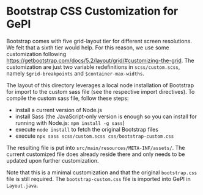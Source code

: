 # Bootstrap CSS Customization for GePI

Bootstrap comes with five grid-layout tier for different screen resolutions. We felt that a sixth tier would help. For this reason, we use some customization following https://getbootstrap.com/docs/5.2/layout/grid/#customizing-the-grid. The customization are just two variable redefinitions in `scss/custom.scss`, namely `$grid-breakpoints` and `$container-max-widths`.

The layout of this directory leverages a local node installation of Bootstrap for import to the custom sass file (see the respective import directives). To compile the custom sass file, follow these steps:

* install a current version of Node.js
* install Sass (the JavaScript-only version is enough so you can install for running with Node.js: `npm install -g sass`)
* execute `node install` to fetch the original Bootstrap files
* execute `npx sass scss/custom.scss css/bootstrap-custom.css`

The resulting file is put into `src/main/resources/META-INF/assets/`. The current customized file does already reside there and only needs to be updated upon further customization.

Note that this is a minimal customization and that the original `bootstrap.css` file is still required. The `bootstrap-custom.css` file is imported into GePI in `Layout.java`.